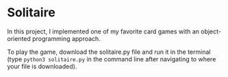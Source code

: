 # Solitaire

In this project, I implemented one of my favorite card games with an object-oriented programming approach. 

To play the game, download the solitaire.py file and run it in the terminal (type `python3 solitaire.py` in the command line after navigating to where your file is downloaded).
